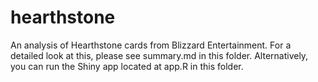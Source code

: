 # hearthstone
An analysis of Hearthstone cards from Blizzard Entertainment.
For a detailed look at this, please see summary.md in this folder.
Alternatively, you can run the Shiny app located at app.R in this folder.
